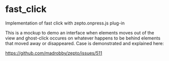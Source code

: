 fast_click
==========

Implementation of fast click with zepto.onpress.js plug-in

This is a mockup to demo an interface when elements moves out of the view and ghost-click
occures on whatever happens to be behind elements that moved away or disappeared. Case is
demonstrated and explained here:

https://github.com/madrobby/zepto/issues/511
